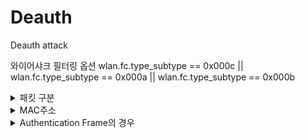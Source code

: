 # Deauth
Deauth attack

와이어샤크 필터링 옵션
wlan.fc.type_subtype == 0x000c || wlan.fc.type_subtype ==  0x000a || wlan.fc.type_subtype == 0x000b

<details>
    <summary>패킷 구분</summary>
    1. **Disassociation 패킷:**
    
        - **목적:** 클라이언트가 자발적으로 무선 네트워크를 떠날 때 사용됩니다.
        - **동작:** 클라이언트가 무선 네트워크를 떠나고자 할 때 AP(액세스 포인트)에게 알리기 위해 사용됩니다. 즉, 클라이언트가 네트워크를 나가고자 할 때 클라이언트가 AP에게 알리는 것입니다.
    2. **Deauthentication 패킷:**
    
        - **목적:** 무선 네트워크에서 클라이언트를 강제로 로그아웃시키고자 할 때 사용됩니다.
        - **동작:** AP가 클라이언트를 무선 네트워크에서 로그아웃시키기 위해 사용됩니다. 이는 AP가 클라이언트에 대해 인증을 취소하고, 클라이언트가 네트워크에 접근할 수 없도록 하는 것입니다.

    요약하면, "Disassociation" 패킷은 클라이언트가 자발적으로 네트워크를 떠날 때 사용되고, "Deauthentication" 패킷은 네트워크에서 클라이언트를 강제로 로그아웃시키기 위해 사용됩니다.
</details>

<details>
    <summary>MAC주소</summary>
    1. **Disassociation 패킷:**
        
        - `SRC` 주소 (Source Address): Disassociation 패킷을 보내는 클라이언트(또는 스테이션)의 MAC 주소입니다. 즉, 네트워크를 떠날 것을 요청하는 클라이언트의 주소를 나타냅니다.
        - `DST` 주소 (Destination Address): 이 패킷이 전송되는 곳, 즉 AP(액세스 포인트)의 MAC 주소입니다. Disassociation 패킷은 클라이언트가 AP에게 떠날 것임을 알리기 위해 사용되므로, 이 주소는 AP를 가리킵니다.
    2. **Deauthentication 패킷:**
        
        - `SRC` 주소 (Source Address): Deauthentication 패킷을 보내는 기기의 MAC 주소입니다. 따라서, 로그아웃을 요청한 기기의 주소를 나타냅니다.
        - `DST` 주소 (Destination Address): 이 패킷이 전송되는 곳, 즉 Deauthentication을 수신하는 대상(클라이언트 또는 AP)의 MAC 주소입니다. Deauthentication 패킷은 로그아웃을 수신하는 대상을 가리킵니다.

    요약하면, `SRC` 주소는 패킷을 보내는 기기의 주소를 나타내고, `DST` 주소는 패킷이 전송되는 대상의 주소를 나타냅니다.

</details>

<details>
    <summary> Authentication Frame의 경우 </summary>
    Authentication패킷의 경우

    Deauthentication 프레임과 타입, 그리고 Fixed Parameters가 다르다.

    Type
    - Deauth -> 0x000c
    - Auth -> 0x000b


    Fixed parameter

    Deauth -> 2byte(reason code)
    Auth -> 6byte
        - Auth Algorithm 2byte (0x0000)
        - Auth SEQ - 2byte(0x0001) 
        - Status Code - 2byte(0x0000)

    SEQ필드의 경우 
        station -> ap로 갈때 0x0001
        ap -> station일때 0x0002

</details>